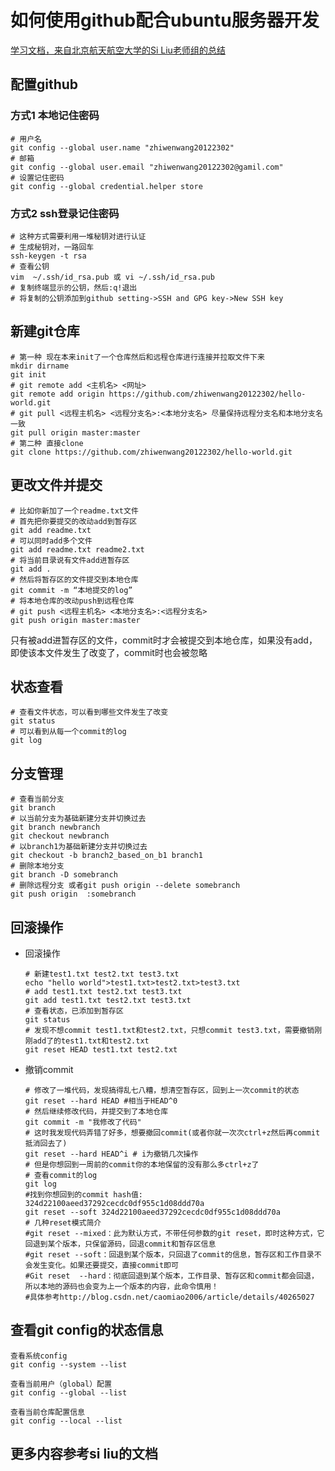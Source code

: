 # 如何使用github配合ubuntu服务器开发
[学习文档，来自北京航天航空大学的Si Liu老师组的总结](https://github.com/siliu-group/document)

## 配置github
### 方式1 本地记住密码
 
    # 用户名
    git config --global user.name "zhiwenwang20122302"
    # 邮箱
    git config --global user.email "zhiwenwang20122302@gamil.com"
    # 设置记住密码
    git config --global credential.helper store

### 方式2 ssh登录记住密码

    # 这种方式需要利用一堆秘钥对进行认证
    # 生成秘钥对，一路回车
    ssh-keygen -t rsa
    # 查看公钥
    vim  ~/.ssh/id_rsa.pub 或 vi ~/.ssh/id_rsa.pub
    # 复制终端显示的公钥，然后:q!退出
    # 将复制的公钥添加到github setting->SSH and GPG key->New SSH key

## 新建git仓库

    # 第一种 现在本来init了一个仓库然后和远程仓库进行连接并拉取文件下来
    mkdir dirname
    git init
    # git remote add <主机名> <网址>
    git remote add origin https://github.com/zhiwenwang20122302/hello-world.git
    # git pull <远程主机名> <远程分支名>:<本地分支名> 尽量保持远程分支名和本地分支名一致
    git pull origin master:master
    # 第二种 直接clone
    git clone https://github.com/zhiwenwang20122302/hello-world.git

## 更改文件并提交

    # 比如你新加了一个readme.txt文件
    # 首先把你要提交的改动add到暂存区
    git add readme.txt
    # 可以同时add多个文件
    git add readme.txt readme2.txt
    # 将当前目录说有文件add进暂存区
    git add .
    # 然后将暂存区的文件提交到本地仓库
    git commit -m “本地提交的log”
    # 将本地仓库的改动push到远程仓库
    # git push <远程主机名> <本地分支名>:<远程分支名>
    git push origin master:master

只有被add进暂存区的文件，commit时才会被提交到本地仓库，如果没有add，即使该本文件发生了改变了，commit时也会被忽略

## 状态查看

    # 查看文件状态，可以看到哪些文件发生了改变
    git status
    # 可以看到从每一个commit的log
    git log

## 分支管理

    # 查看当前分支
    git branch
    # 以当前分支为基础新建分支并切换过去
    git branch newbranch
    git checkout newbranch
    # 以branch1为基础新建分支并切换过去
    git checkout -b branch2_based_on_b1 branch1
    # 删除本地分支
    git branch -D somebranch
    # 删除远程分支 或者git push origin --delete somebranch
    git push origin  :somebranch

## 回滚操作
* 回滚操作

    ~~~
    # 新建test1.txt test2.txt test3.txt
    echo "hello world">test1.txt>test2.txt>test3.txt
    # add test1.txt test2.txt test3.txt
    git add test1.txt test2.txt test3.txt
    # 查看状态，已添加到暂存区
    git status
    # 发现不想commit test1.txt和test2.txt，只想commit test3.txt，需要撤销刚刚add了的test1.txt和test2.txt
    git reset HEAD test1.txt test2.txt
    ~~~

* 撤销commit

    ~~~
    # 修改了一堆代码，发现搞得乱七八糟，想清空暂存区，回到上一次commit的状态
    git reset --hard HEAD #相当于HEAD^0
    # 然后继续修改代码，并提交到了本地仓库
    git commit -m "我修改了代码"
    # 这时我发现代码弄错了好多，想要撤回commit(或者你就一次次ctrl+z然后再commit抵消回去了)
    git reset --hard HEAD^i # i为撤销几次操作
    # 但是你想回到一周前的commit你的本地保留的没有那么多ctrl+z了
    # 查看commit的log
    git log
    #找到你想回到的commit hash值: 324d22100aeed37292cecdc0df955c1d08ddd70a
    git reset --soft 324d22100aeed37292cecdc0df955c1d08ddd70a
    # 几种reset模式简介
    #git reset --mixed：此为默认方式，不带任何参数的git reset，即时这种方式，它回退到某个版本，只保留源码，回退commit和暂存区信息
    #git reset --soft：回退到某个版本，只回退了commit的信息，暂存区和工作目录不会发生变化。如果还要提交，直接commit即可
    #Git reset  --hard：彻底回退到某个版本，工作目录、暂存区和commit都会回退，所以本地的源码也会变为上一个版本的内容，此命令慎用！
    #具体参考http://blog.csdn.net/caomiao2006/article/details/40265027
    ~~~

## 查看git config的状态信息
    
    查看系统config
    git config --system --list

    查看当前用户（global）配置
    git config --global --list

    查看当前仓库配置信息
    git config --local --list

## 更多内容参考si liu的文档
